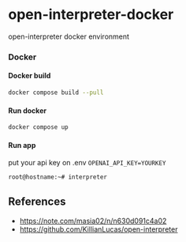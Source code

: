 # open-interpreter-docker
open-interpreter docker environment

### Docker

#### Docker build

```sh
docker compose build --pull
```

#### Run docker

```sh
docker compose up
```

#### Run app

put your api key on .env
`OPENAI_API_KEY=YOURKEY`
```sh
root@hostname:~# interpreter
```

## References
- https://note.com/masia02/n/n630d091c4a02
- https://github.com/KillianLucas/open-interpreter
